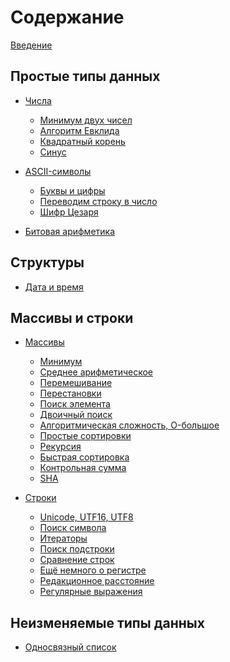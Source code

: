 # Содержание

[Введение](00-introduction/README.md)

## Простые типы данных

- [Числа](01-numbers/README.md)
  - [Минимум двух чисел](01-numbers/01-minimum-of-two-numbers.md)
  - [Алгоритм Евклида](01-numbers/02-euclidean-algorithm.md)
  - [Квадратный корень](01-numbers/03-square-root.md)
  - [Синус](01-numbers/04-sinus.md)

- [ASCII-символы](02-ascii/README.md)
  - [Буквы и цифры](02-ascii/01-letters-and-digits.md)
  - [Переводим строку в число](02-ascii/02-convert-string-to-integer.md)
  - [Шифр Цезаря](02-ascii/03-cipher-of-caesar.md)

- [Битовая арифметика]()

## Структуры

- [Дата и время]()

## Массивы и строки

- [Массивы]()
  - [Минимум]()
  - [Среднее арифметическое]()
  - [Перемешивание]()
  - [Перестановки]()
  - [Поиск элемента]()
  - [Двоичный поиск]()
  - [Алгоритмическая сложность, O-большое]()
  - [Простые сортировки]()
  - [Рекурсия]()
  - [Быстрая сортировка]()
  - [Контрольная сумма]()
  - [SHA]()

- [Строки]()
  - [Unicode, UTF16, UTF8]()
  - [Поиск символа]()
  - [Итераторы]()
  - [Поиск подстроки]()
  - [Сравнение строк]()
  - [Ещё немного о регистре]()
  - [Редакционное расстояние]()
  - [Регулярные выражения]()

## Неизменяемые типы данных

- [Односвязный список]()
